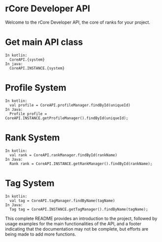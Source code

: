 # rCore Developer API

Welcome to the rCore Developer API, the core of ranks for your project.

# Get main API class
```
In kotlin:
  CoreAPI.{system}
In java:
  CoreAPI.INSTANCE.{system}
```

# Profile System
```
In kotlin:
  val profile = CoreAPI.profileManager.findById(uniqueId)
In Java: 
  Profile profile = CoreAPI.INSTANCE.getProfileManager().findById(uniqueId);
```

# Rank System
```
In kotlin:
  val rank = CoreAPI.rankManager.findById(rankName)
In Java: 
  Rank rank = CoreAPI.INSTANCE.getRankManager().findById(rankName);
```

# Tag System
```
In kotlin:
  val tag = CoreAPI.tagManager.findByName(tagName)
In Java: 
  Tag tag = CoreAPI.INSTANCE.getTagManager().findByName(tagName);
```

This complete README provides an introduction to the project, followed by usage examples for the main functionalities of the API, and a footer indicating that the documentation may not be complete, but efforts are being made to add more functions.

